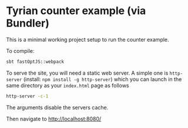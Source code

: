 # Tyrian counter example (via Bundler)

This is a minimal working project setup to run the counter example.

To compile:

```sh
sbt fastOptJS::webpack
```

To serve the site, you will need a static web server. A simple one is `http-server` (install: `npm install -g http-server`) which you can launch in the same directory as your `index.html` page as follows

```sh
http-server -c-1
```

The arguments disable the servers cache.

Then navigate to [http://localhost:8080/](http://localhost:8080/)
